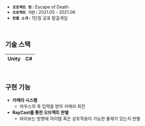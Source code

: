 <br />

- **`프로젝트 명` :** Escape of Death
- **`프로젝트 기간` :** 2021.05 - 2021.06
- **`한줄 소개` :** 1인칭 공포 탈출게임

<br />

## 기술 스택

| Unity | C# |
| :---: | :---: |

<br />

## 구현 기능
- **카메라 시스템**
  - 마우스의 축 입력을 받아 카메라 회전
- **RayCast를 통한 오브젝트 판별**
  - 바라보는 방향에 아이템 혹은 상호작용이 가능한 물체가 있는지 판별

<br />
